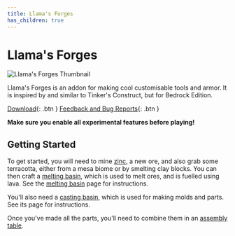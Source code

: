 ```yaml
---
title: Llama's Forges
has_children: true
---
```


# Llama's Forges
![Llama's Forges Thumbnail](https://mcpedl.com/wp-content/uploads/2021/03/llamas-forges_1-520x245.png)

Llama's Forges is an addon for making cool customisable tools and armor. It is inspired by and similar to Tinker's Construct, but for Bedrock Edition.

[Download](/llamasforges.mcaddon){: .btn } [Feedback and Bug Reports](https://docs.google.com/forms/d/e/1FAIpQLSeKr_PbqUBF1kBB8lWgr_bC1CY1TPUCAHrPu0u4AxsGWloGvQ/viewform){: .btn }

**Make sure you enable all experimental features before playing!**

## Getting Started
To get started, you will need to mine [zinc](/zinc), a new ore, and also grab some terracotta, either from a mesa biome or by smelting clay blocks. You can then craft a [melting basin](/melting-basin), which is used to melt ores, and is fuelled using lava. See the [melting basin](/melting-basin) page for instructions.

You'll also need a [casting basin](/casting-basin), which is used for making molds and parts. See its page for instructions.

Once you've made all the parts, you'll need to combine them in an [assembly table](/assembly-table).
